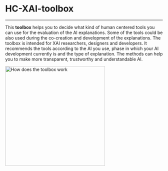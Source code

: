# **HC-XAI-toolbox**
---
This **toolbox** helps you to decide what kind of human centered tools you can use for the evaluation of the AI explanations. Some of the tools could be also used during the co-creation and development of the explanations. The toolbox is intended for XAI researchers, designers and developers.
It recommends the tools according to the AI you use, phase in which your AI development currently is and the type of explanation.
The methods can help you to make more transparent, trustworthy and understandable AI.


<img width="319" alt="How does the toolbox work" src="https://user-images.githubusercontent.com/35936990/199231943-a9761526-4588-4a35-a26a-c27e8f467a89.png">
